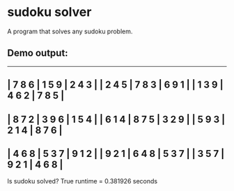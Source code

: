 # sudoku solver
 A program that solves any sudoku problem.

## Demo output:
  -------------------------
  | 7 8 6 | 1 5 9 | 2 4 3 |
  | 2 4 5 | 7 8 3 | 6 9 1 |
  | 1 3 9 | 4 6 2 | 7 8 5 |
  -------------------------
  | 8 7 2 | 3 9 6 | 1 5 4 |
  | 6 1 4 | 8 7 5 | 3 2 9 |
  | 5 9 3 | 2 1 4 | 8 7 6 |
  -------------------------
  | 4 6 8 | 5 3 7 | 9 1 2 |
  | 9 2 1 | 6 4 8 | 5 3 7 |
  | 3 5 7 | 9 2 1 | 4 6 8 |
  -------------------------
  Is sudoku solved? True
  runtime = 0.381926 seconds
